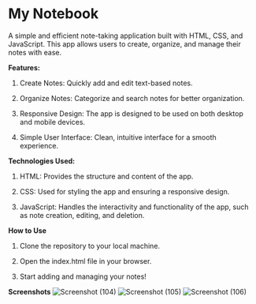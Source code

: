 # My Notebook
A simple and efficient note-taking application built with HTML, CSS, and JavaScript. This app allows users to create, organize, and manage their notes with ease.

**Features:**

1. Create Notes: Quickly add and edit text-based notes.

2. Organize Notes: Categorize and search notes for better organization.

3. Responsive Design: The app is designed to be used on both desktop and mobile devices.

4. Simple User Interface: Clean, intuitive interface for a smooth experience.
   
**Technologies Used:**

1. HTML: Provides the structure and content of the app.
   
2. CSS: Used for styling the app and ensuring a responsive design.
   
3. JavaScript: Handles the interactivity and functionality of the app, such as note creation, editing, and deletion.
   
**How to Use**

1. Clone the repository to your local machine.
   
2. Open the index.html file in your browser.
   
3. Start adding and managing your notes!

**Screenshots**
![Screenshot (104)](https://github.com/user-attachments/assets/1eb09705-82b8-4324-beaa-e4e7da9b3824)
![Screenshot (105)](https://github.com/user-attachments/assets/68e1b84a-6930-4992-9c39-61987807d556)
![Screenshot (106)](https://github.com/user-attachments/assets/1855b6d0-0a35-4b2e-8583-8e71a32ef618)
